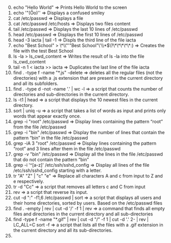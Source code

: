 0. echo "Hello World" => Prints Hello World to the screen
1. echo '"(Ôo)'\' => Displays a confused smiley
2. cat /etc/passwd => Displays a file
3. cat /etc/passwd /etc/hosts => Displays two files content
4. tail /etc/passwd => Displays the last 10 lines of /etc/passwd
5. head /etc/passwd => Displays the first 10 lines of /etc/passwd
6. head -3 iacta | tail -1 => Displs the third line of the file iacta
7. echo "Best School" > \\\*\\\\"'\"Best School"\\'\\\\\*\$\\\?\\\*\\\*\\\*\\\*\\\*\:\) => Creates the file with the test Best School
8. ls -la > ls_cwd_content => Writes the result of ls -la into the file ls_cwd_content
9. tail -n 1 < iacta >> iacta => Duplicates the last line of the file iacta
10. find . -type f -name "*.js" -delete => deletes all the regular files (not the directories) with a .js extension that are present in the current directory and all its subfolders.
11. find . -type d -not -name '.' | wc -l =>  a script that counts the number of directories and sub-directories in the current directory.
12. ls -t1 | head => a script that displays the 10 newest files in the current directory.
13. sort | uniq -u =>  a script that takes a list of words as input and prints only words that appear exactly once.
14. grep -i "root" /etc/passwd => Display lines containing the pattern “root” from the file /etc/passwd
15. grep -i "bin" /etc/passwd => Display the number of lines that contain the pattern “bin” in the file /etc/passwd
16. grep -iA 3 "root" /etc/passwd => Display lines containing the pattern “root” and 3 lines after them in the file /etc/passwd
17. grep -v "bin" /etc/passwd => Display all the lines in the file /etc/passwd that do not contain the pattern “bin”
18. grep -i '^[a-z]' /etc/ssh/sshd_config => Display all lines of the file /etc/ssh/sshd_config starting with a letter.
19. tr "A" "Z" | "c" "e" => Replace all characters A and c from input to Z and e respectively.
20. tr -d "Cc" => a script that removes all letters c and C from input
21. rev => a script that reverse its input.
22. cut -d ":" -f1,6 /etc/passwd | sort => a script that displays all users and their home directories, sorted by users. Based on the /etc/passwd files
23. find . -empty | rev | cut -d '/' -f 1 | rev => a command that finds all empty files and directories in the current directory and all sub-directories
24. find -type f -name "*.gif" | rev | cut -d "/" -f 1 | cut -d '.' 2- | rev | LC_ALL=C sort -f =>  a script that lists all the files with a .gif extension in the current directory and all its sub-directories.
25.     
